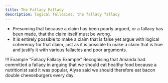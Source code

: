 ```yaml
---
title: The Fallacy Fallacy
description: logical fallacies, the fallacy fallacy
---
```

- Presuming that because a claim has been poorly argued, or a fallacy has been made, that the claim itself must be wrong.
- It is entirely possible to make a claim that is false yet argue with logical coherency for that claim, just as it is possible to make a claim that is true and justify it with various fallacies and poor arguments.

!!! Example "Fallacy Fallacy Example"
    Recognising that Amanda had committed a fallacy in arguing that we should eat healthy food because a nutritionist said it was popular, Alyse said we should therefore eat bacon double cheeseburgers every day.
